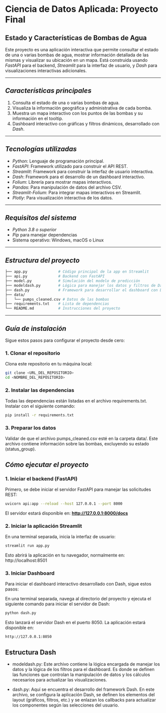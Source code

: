 # Ciencia de Datos Aplicada: Proyecto Final

## Estado y Características de Bombas de Agua

Este proyecto es una aplicación interactiva que permite consultar el estado de una o varias bombas de agua, mostrar información detallada de las mismas y visualizar su ubicación en un mapa. Está construida usando *FastAPI* para el backend, *Streamlit* para la interfaz de usuario, y *Dash* para visualizaciones interactivas adicionales.

---

## *Características principales*

1. Consulta el estado de una o varias bombas de agua.
2. Visualiza la información geográfica y administrativa de cada bomba.
3. Muestra un mapa interactivo con los puntos de las bombas y su información en el tooltip.
4. Dashboard interactivo con gráficas y filtros dinámicos, desarrollado con *Dash*.

---

## *Tecnologías utilizadas*

- *Python*: Lenguaje de programación principal.
- *FastAPI*: Framework utilizado para construir el API REST.
- *Streamlit*: Framework para construir la interfaz de usuario interactiva.
- *Dash*: Framework para el desarrollo de un dashboard interactivo.
- *Folium*: Librería para mostrar mapas interactivos.
- *Pandas*: Para manipulación de datos del archivo CSV.
- *Streamlit-Folium*: Para integrar mapas interactivos en Streamlit.
- *Plotly*: Para visualización interactiva de los datos.

---

## *Requisitos del sistema*

- *Python 3.8 o superior*
- *Pip* para manejar dependencias
- Sistema operativo: Windows, macOS o Linux

---

## *Estructura del proyecto*

```bash
├── app.py              # Código principal de la app en Streamlit
├── api.py              # Backend con FastAPI
├── model.py            # Simulación del modelo de predicción
├── modeldash.py        # Lógica para manejar los datos y filtros de Dash
├── dash.py             # Framework para desarrollar el dashboard con Dash
├── data/
│   └── pumps_cleaned.csv # Datos de las bombas
├── requirements.txt    # Lista de dependencias
└── README.md           # Instrucciones del proyecto
```
---

## *Guía de instalación*

Sigue estos pasos para configurar el proyecto desde cero:

### 1. Clonar el repositorio

Clona este repositorio en tu máquina local:
```bash
git clone <URL_DEL_REPOSITORIO>
cd <NOMBRE_DEL_REPOSITORIO>
```

### 2. Instalar las dependencias

Todas las dependencias están listadas en el archivo requirements.txt. Instalar con el siguiente comando:

```bash
pip install -r requirements.txt
```

### 3. Preparar los datos

Validar de que el archivo pumps_cleaned.csv esté en la carpeta data/. Este archivo contiene información sobre las bombas, excluyendo su estado (status_group).

## *Cómo ejecutar el proyecto*

### 1. Iniciar el backend (FastAPI)

Primero, se debe iniciar el servidor FastAPI para manejar las solicitudes REST:

```bash
uvicorn api:app --reload --host 127.0.0.1 --port 8000
```

El servidor estará disponible en: **http://127.0.0.1:8000/docs**


### 2. Iniciar la aplicación Streamlit

En una terminal separada, inicia la interfaz de usuario:

```bash
streamlit run app.py
```

Esto abrirá la aplicación en tu navegador, normalmente en: http://localhost:8501

### 3. Iniciar Dashboard

Para iniciar el dashboard interactivo desarrollado con Dash, sigue estos pasos:

En una terminal separada, navega al directorio del proyecto y ejecuta el siguiente comando para iniciar el servidor de Dash:


```bash
python dash.py
```

Esto lanzará el servidor Dash en el puerto 8050. La aplicación estará disponible en:

```bash
http://127.0.0.1:8050

```

## Estructura Dash

- modeldash.py: Este archivo contiene la lógica encargada de manejar los datos y la lógica de los filtros para el dashboard. Es donde se definen las funciones que controlan la manipulación de datos y los cálculos necesarios para actualizar las visualizaciones.

- dash.py: Aquí se encuentra el desarrollo del framework Dash. En este archivo, se configura la aplicación Dash, se definen los elementos del layout (gráficos, filtros, etc.) y se enlazan los callbacks para actualizar los componentes según las selecciones del usuario.
